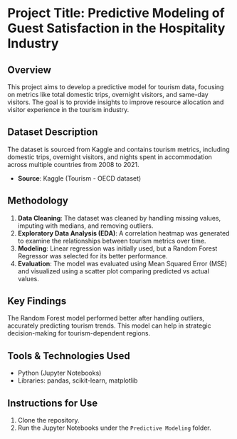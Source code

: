 # Project Title: Predictive Modeling of Guest Satisfaction in the Hospitality Industry

## Overview
This project aims to develop a predictive model for tourism data, focusing on metrics like total domestic trips, overnight visitors, and same-day visitors. The goal is to provide insights to improve resource allocation and visitor experience in the tourism industry.

## Dataset Description
The dataset is sourced from Kaggle and contains tourism metrics, including domestic trips, overnight visitors, and nights spent in accommodation across multiple countries from 2008 to 2021.

- **Source**: Kaggle (Tourism - OECD dataset)

## Methodology
1. **Data Cleaning**: The dataset was cleaned by handling missing values, imputing with medians, and removing outliers.
2. **Exploratory Data Analysis (EDA)**: A correlation heatmap was generated to examine the relationships between tourism metrics over time.
3. **Modeling**: Linear regression was initially used, but a Random Forest Regressor was selected for its better performance. 
4. **Evaluation**: The model was evaluated using Mean Squared Error (MSE) and visualized using a scatter plot comparing predicted vs actual values.

## Key Findings
The Random Forest model performed better after handling outliers, accurately predicting tourism trends. This model can help in strategic decision-making for tourism-dependent regions.

## Tools & Technologies Used
- Python (Jupyter Notebooks)
- Libraries: pandas, scikit-learn, matplotlib

## Instructions for Use
1. Clone the repository.
2. Run the Jupyter Notebooks under the `Predictive Modeling` folder.
